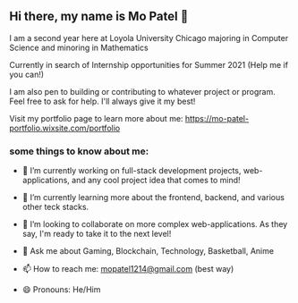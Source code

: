 ## Hi there, my name is Mo Patel 👋


I am a second year here at Loyola University Chicago majoring in Computer Science and minoring in Mathematics


Currently in search of Internship opportunities for Summer 2021 (Help me if you can!)

I am also pen to building or contributing to whatever project or program. Feel free to ask for help. I'll always give it my best!


Visit my portfolio page to learn more about me: https://mo-patel-portfolio.wixsite.com/portfolio


### some things to know about me:
- 🔭 I’m currently working on full-stack development projects, web-applications, and any cool project idea that comes to mind!
- 🌱 I’m currently learning more about the frontend, backend, and various other teck stacks.
- 👯 I’m looking to collaborate on more complex web-applications. As they say, I'm ready to take it to the next level! 

- 💬 Ask me about Gaming, Blockchain, Technology, Basketball, Anime
- 📫 How to reach me: mopatel1214@gmail.com (best way)
- 😄 Pronouns: He/Him

